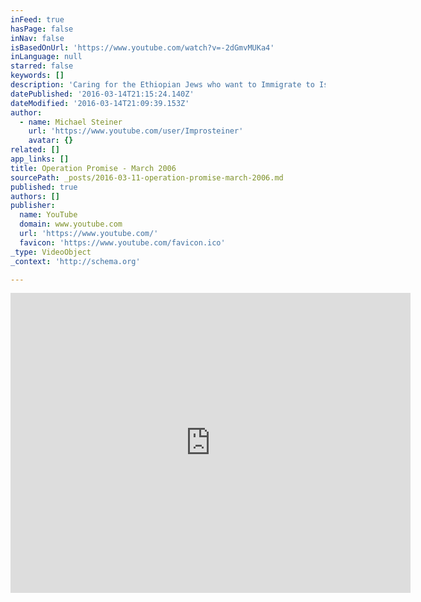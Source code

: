 ```yaml
---
inFeed: true
hasPage: false
inNav: false
isBasedOnUrl: 'https://www.youtube.com/watch?v=-2dGmvMUKa4'
inLanguage: null
starred: false
keywords: []
description: 'Caring for the Ethiopian Jews who want to Immigrate to Israel '
datePublished: '2016-03-14T21:15:24.140Z'
dateModified: '2016-03-14T21:09:39.153Z'
author:
  - name: Michael Steiner
    url: 'https://www.youtube.com/user/Improsteiner'
    avatar: {}
related: []
app_links: []
title: Operation Promise - March 2006
sourcePath: _posts/2016-03-11-operation-promise-march-2006.md
published: true
authors: []
publisher:
  name: YouTube
  domain: www.youtube.com
  url: 'https://www.youtube.com/'
  favicon: 'https://www.youtube.com/favicon.ico'
_type: VideoObject
_context: 'http://schema.org'

---
```

<iframe src="https://cdn.embedly.com/widgets/media.html?src=https%3A%2F%2Fwww.youtube.com%2Fembed%2F-2dGmvMUKa4%3Ffeature%3Doembed&amp;url=https%3A%2F%2Fwww.youtube.com%2Fwatch%3Fv%3D-2dGmvMUKa4&amp;image=https%3A%2F%2Fi.ytimg.com%2Fvi%2F-2dGmvMUKa4%2Fhqdefault.jpg&amp;key=b7d04c9b404c499eba89ee7072e1c4f7&amp;type=text%2Fhtml&amp;schema=youtube" width="640" height="480" scrolling="no" frameborder="0" allowfullscreen="allowfullscreen" style=""></iframe>